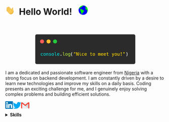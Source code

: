 # <img alt="Hi" width="30px" src="https://github.com/jzamora5/jzamora5/blob/main/assets/Hi.gif?raw=true" /> &nbsp;Hello World! &nbsp; <img alt="Earth" width="30px" src="https://github.com/jzamora5/jzamora5/blob/main/assets/Earth.gif?raw=true" /> <br/> &nbsp; 

<p align="center">
<img alt="Jhoan Zamora | Gmail" width="320px" src="https://github.com/jzamora5/jzamora5/blob/main/assets/GreetingWhiteCrop.png?raw=true" />
</p>

I am a dedicated and passionate software engineer from [Nigeria](https://www.google.com/maps/place/Nigeria/@4,-72z/) with a strong focus on backend development. I am constantly driven by a desire to learn new technologies and improve my skills on a daily basis. Coding presents an exciting challenge for me, and I genuinely enjoy solving complex problems and building efficient solutions.

 <a href="https://www.linkedin.com/in/olawaleisaac/">
    <img align="left" alt="Jhoan Zamora | Linkedin" width="24px" src="https://raw.githubusercontent.com/jzamora5/jzamora5/04b0572610c3e8857c85f9dc58126d8d95705a8e/assets/Linkedin.svg" />
  </a>
  <a href="https://twitter.com/o_isaacjohn">
    <img align="left" alt="Jhoan Zamora | Twitter" width="26px" src="https://raw.githubusercontent.com/jzamora5/jzamora5/04b0572610c3e8857c85f9dc58126d8d95705a8e/assets/Twitter.svg" />
  </a>

  <a href="mailto:olawaleisaacjohn@gmail.com">
    <img align="left" alt="Jhoan Zamora | Gmail" width="26px" src="https://raw.githubusercontent.com/jzamora5/jzamora5/04b0572610c3e8857c85f9dc58126d8d95705a8e/assets/Gmail.svg" />
  </a>

<br/>
<br/>
<details>
	<summary><b>Skills</b></summary>
	<br/>
<img src = "https://img.shields.io/badge/-NestJs-E34F26?style=flat&logo=nestjs&logoColor=white">
<img src = "https://img.shields.io/badge/-Django-1572B6?style=flat&logo=Django&logoColor=white">
<img src="https://img.shields.io/badge/-JavaScript-eed718?style=flat&logo=javascript&logoColor=ffffff">
<img src="https://img.shields.io/badge/-Machine%20Learning-4c72cc?style=flat&logo=machine-learning&logoColor=ffffff">
<img src="https://img.shields.io/badge/-scikit_learn-F7931E?style=flat&logo=scikit-learn&logoColor=ffffff">
<img src="https://img.shields.io/badge/-NumPy-013243?style=flat&logo=numpy&logoColor=white">
<img src="https://img.shields.io/badge/-API-005571?style=flat&logo=api&logoColor=ffffff">
<img src="https://img.shields.io/badge/-Typescript-000000?style=flat&logo=Typescript&logoColor=00c8ff">
<img src="https://img.shields.io/badge/jQuery-0769AD?style=flat&logo=jquery&logoColor=white">
<img src="https://img.shields.io/badge/Node.js-43853D?style=flat&logo=node.js&logoColor=white">
<img src="https://img.shields.io/badge/-FastAPI-009688?style=flat&logo=fastapi&logoColor=ffffff">
<img src="https://img.shields.io/badge/Python-3776AB?style=flat&logo=python&logoColor=white">
<img src="https://img.shields.io/badge/Flask-000000?style=flat&logo=flask&logoColor=white">
<img src="https://img.shields.io/badge/-PostgreSQL-F29111?style=flat&logo=postgresql&logoColor=FFFFFF">
<img src="https://img.shields.io/badge/C-00599C?style=flat&logo=c&logoColor=white">
<img src="http://img.shields.io/badge/-Git-F1502F?style=flat&logo=git&logoColor=FFFFFF">
<img src="http://img.shields.io/badge/-Github-000000?style=flat&logo=github&logoColor=FFFFFF">
<img src="http://img.shields.io/badge/-VS%20Code-007ACC?style=flat&logo=visual%20studio%20code&logoColor=white">

</details>

<!---
theijhay/theijhay is a ✨ special ✨ repository because its `README.md` (this file) appears on your GitHub profile.
You can click the Preview link to take a look at your changes.
--->
